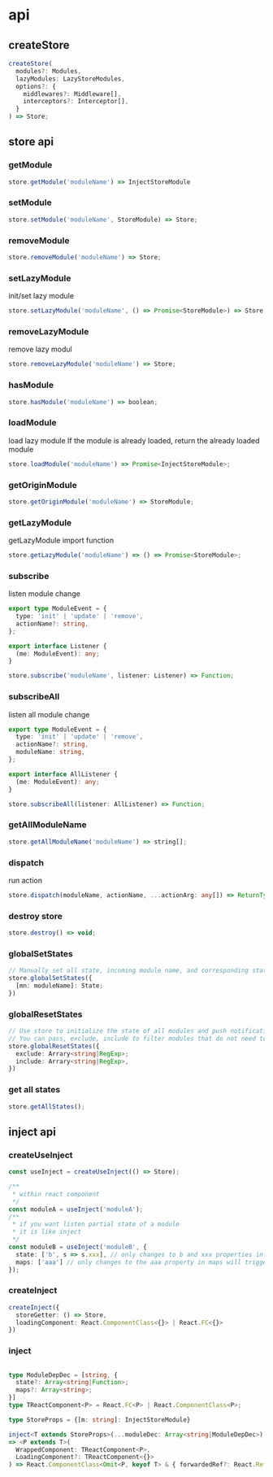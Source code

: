 
# api

## createStore

```typescript
createStore(
  modules?: Modules,
  lazyModules: LazyStoreModules,
  options?: {
    middlewares?: Middleware[],
    interceptors?: Interceptor[],
  }
) => Store;
```
## store api

### getModule

```typescript
store.getModule('moduleName') => InjectStoreModule
```

### setModule

```typescript
store.setModule('moduleName', StoreModule) => Store;
```

### removeModule

```typescript
store.removeModule('moduleName') => Store;
```


### setLazyModule

init/set lazy module

```typescript
store.setLazyModule('moduleName', () => Promise<StoreModule>) => Store;
```

### removeLazyModule
remove lazy modul

```typescript
store.removeLazyModule('moduleName') => Store;
```


### hasModule

```typescript
store.hasModule('moduleName') => boolean;
```

### loadModule

load lazy module
If the module is already loaded, return the already loaded module

```typescript
store.loadModule('moduleName') => Promise<InjectStoreModule>;
```


### getOriginModule

```typescript
store.getOriginModule('moduleName') => StoreModule;
```

### getLazyModule

getLazyModule import function

```typescript
store.getLazyModule('moduleName') => () => Promise<StoreModule>;
```


### subscribe

listen module change

```typescript
export type ModuleEvent = {
  type: 'init' | 'update' | 'remove',
  actionName?: string,
};

export interface Listener {
  (me: ModuleEvent): any;
}

store.subscribe('moduleName', listener: Listener) => Function;
```



### subscribeAll <Badge text="2.2.0+" />

listen all module change

```typescript
export type ModuleEvent = {
  type: 'init' | 'update' | 'remove',
  actionName?: string,
  moduleName: string,
};

export interface AllListener {
  (me: ModuleEvent): any;
}

store.subscribeAll(listener: AllListener) => Function;
```


### getAllModuleName

```typescript
store.getAllModuleName('moduleName') => string[];
```


### dispatch
run action

```typescript
store.dispatch(moduleName, actionName, ...actionArg: any[]) => ReturnType<Action>;
```

### destroy store

```typescript
store.destroy() => void;
```


### globalSetStates

```ts
// Manually set all state, incoming module name, and corresponding state, it will be updated, and push notification
store.globalSetStates({
  [mn: moduleName]: State;
})
```


### globalResetStates

```typescript
// Use store to initialize the state of all modules and push notifications
// You can pass, exclude, include to filter modules that do not need to be initialized, exclude is higher than include
store.globalResetStates({
  exclude: Arrary<string|RegExp>;
  include: Arrary<string|RegExp>,
})
```


### get all states

```ts
store.getAllStates();
```


## inject api

### createUseInject <Badge text="2.2.0+" />

```ts
const useInject = createUseInject(() => Store);

/**
 * within react component
 */
const moduleA = useInject('moduleA');
/**
 * if you want listen partial state of a module
 * it is like inject
 */
const moduleB = useInject('moduleB', {
  state: ['b', s => s.xxx], // only changes to b and xxx properties in state will trigger an update
  maps: ['aaa'] // only changes to the aaa property in maps will trigger an update!
});

```


### createInject

```ts
createInject({
  storeGetter: () => Store,
  loadingComponent: React.ComponentClass<{}> | React.FC<{}>
})

```


### inject

```ts

type ModuleDepDec = [string, {
  state?: Array<string|Function>;
  maps?: Array<string>;
}]
type TReactComponent<P> = React.FC<P> | React.ComponentClass<P>;

type StoreProps = {[m: string]: InjectStoreModule}

inject<T extends StoreProps>(...moduleDec: Array<string|ModuleDepDec>) 
=> <P extends T>(
  WrappedComponent: TReactComponent<P>, 
  LoadingComponent?: TReactComponent<{}>
) => React.ComponentClass<Omit<P, keyof T> & { forwardedRef?: React.Ref<any> }>

```
